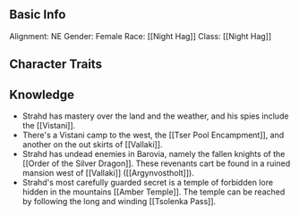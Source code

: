 ## Basic Info
Alignment: NE
Gender: Female
Race: [[Night Hag]]
Class: [[Night Hag]]

## Character Traits


## Knowledge
- Strahd has mastery over the land and the weather, and his spies include the [[Vistani]].
- There's a Vistani camp to the west, the [[Tser Pool Encampment]], and another on the out­ skirts of [[Vallaki]].
- Strahd has undead enemies in Barovia, namely the fallen knights of the [[Order of the Silver Dragon]]. These revenants cart be found in a ruined mansion west of [[Vallaki]] ([[Argynvostholt]]).
- Strahd's most carefully guarded secret is a temple of forbidden lore hidden in the mountains [[Amber Temple]]. The temple can be reached by following the long and winding [[Tsolenka Pass]].

